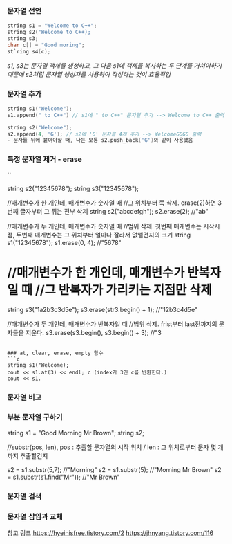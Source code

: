 ### 문자열 선언
```c
string s1 = "Welcome to C++";
string s2("Welcome to C++);
string s3;
char c[] = "Good moring";
st`ring s4(c);
```
*s1, s3는 문자열 객체를 생성하고, 그 다음 s1에 객체를 복사하는 두 단계를 거쳐야하기 때문에 s2처럼 문자열 생성자를 사용하여 작성하는 것이 효율적임*

### 문자열 추가
```c
string s1("Welcome");
s1.append(" to C++") // s1에 " to C++" 문자열 추가 --> Welcome to C++ 출력

string s2("Welcome");
s2.append(4, 'G'); // s2에 'G' 문자를 4개 추가 --> WelcomeGGGG 출력
- 문자를 뒤에 붙여야할 때, 나는 보통 s2.push_back('G')와 같이 사용했음
```

### 특정 문자열 제거 - erase
``

string s2("12345678");
string s3("12345678");

//매개변수가 한 개인데, 매개변수가 숫자일 때
//그 위치부터 쭉 삭제. erase(2)하면 3번째 글자부터 그 뒤는 전부 삭제
string s2("abcdefgh");
s2.erase(2); //"ab"

//매개변수가 두 개인데, 매개변수가 숫자일 때 
//범위 삭제. 첫번째 매개변수는 시작시점, 두번째 매개변수는 그 위치부터 얼마나 잘라서 없앨건지의 크기
string s1("12345678");
s1.erase(0, 4); //"5678"

//매개변수가 한 개인데, 매개변수가 반복자일 때
//그 반복자가 가리키는 지점만 삭제
=
string s3("1a2b3c3d5e");
s3.erase(str3.begin() + 1); //"12b3c4d5e"

//매개변수가 두 개인데, 매개변수가 반복자일 때
//범위 삭제. frist부터 last전까지의 문자들을 지운다.
s3.erase(s3.begin(), s3.begin() + 3); //"3
```

### at, clear, erase, empty 함수
```c
string s1("Welcome);
cout << s1.at(3) << endl; c (index가 3인 c를 반환한다.)
cout << s1.

```


### 문자열 비교

### 부분 문자열 구하기
string s1 = "Good Morning Mr Brown";
string s2;

//substr(pos, len), pos : 추출할 문자열의 시작 위치 / len : 그 위치로부터 문자 몇 개까지 추출할건지

s2 = s1.substr(5,7); //"Morning"
s2 = s1.substr(5); //"Morning Mr Brown"
s2 = s1.substr(s1.find("Mr")); //"Mr Brown"

### 문자열 검색

### 문자열 삽입과 교체

참고 링크
https://hyeinisfree.tistory.com/2
https://jhnyang.tistory.com/116
